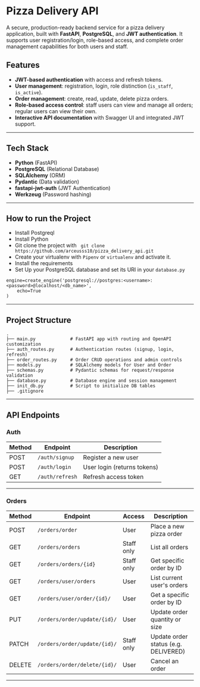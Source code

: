 #  Pizza Delivery API

A secure, production-ready backend service for a pizza delivery application, built with **FastAPI**, **PostgreSQL**, and **JWT authentication**. It supports user registration/login, role-based access, and complete order management capabilities for both users and staff.


##  Features

-  **JWT-based authentication** with access and refresh tokens.
-  **User management**: registration, login, role distinction (`is_staff`, `is_active`).
-  **Order management**: create, read, update, delete pizza orders.
-  **Role-based access control**: staff users can view and manage all orders; regular users can view their own.
-  **Interactive API documentation** with Swagger UI and integrated JWT support.

---

##  Tech Stack

- **Python** (FastAPI)
- **PostgreSQL** (Relational Database)
- **SQLAlchemy** (ORM)
- **Pydantic** (Data validation)
- **fastapi-jwt-auth** (JWT Authentication)
- **Werkzeug** (Password hashing)

---

## How to run the Project
- Install Postgreql
- Install Python
- Git clone the project with ``` git clone https://github.com/arceusss10/pizza_delivery_api.git```
- Create your virtualenv with `Pipenv` or `virtualenv` and activate it.
- Install the requirements 
- Set Up your PostgreSQL database and set its URI in your ```database.py```
```
engine=create_engine('postgresql://postgres:<username>:<password>@localhost/<db_name>',
    echo=True
)
```



---

##  Project Structure

```
.
├── main.py             # FastAPI app with routing and OpenAPI customization
├── auth_routes.py      # Authentication routes (signup, login, refresh)
├── order_routes.py     # Order CRUD operations and admin controls
├── models.py           # SQLAlchemy models for User and Order
├── schemas.py          # Pydantic schemas for request/response validation
├── database.py         # Database engine and session management
├── init_db.py          # Script to initialize DB tables
├── .gitignore

```

---

##  API Endpoints

###  Auth

| Method | Endpoint         | Description                  |
|--------|------------------|------------------------------|
| POST   | `/auth/signup`   | Register a new user          |
| POST   | `/auth/login`    | User login (returns tokens)  |
| GET    | `/auth/refresh`  | Refresh access token         |

---

###  Orders

| Method | Endpoint                    | Access     | Description                           |
|--------|-----------------------------|------------|---------------------------------------|
| POST   | `/orders/order`             | User       | Place a new pizza order               |
| GET    | `/orders/orders`            | Staff only | List all orders                       |
| GET    | `/orders/orders/{id}`       | Staff only | Get specific order by ID              |
| GET    | `/orders/user/orders`       | User       | List current user's orders            |
| GET    | `/orders/user/order/{id}/`  | User       | Get a specific order by ID            |
| PUT    | `/orders/order/update/{id}/`| User       | Update order quantity or size         |
| PATCH  | `/orders/order/update/{id}/`| Staff only | Update order status (e.g. DELIVERED)  |
| DELETE | `/orders/order/delete/{id}/`| User       | Cancel an order                       |

---



